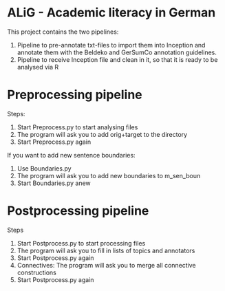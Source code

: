 # ALiG - Academic literacy in German

This project contains the two pipelines: 
1. Pipeline to pre-annotate txt-files to import them into Inception and annotate them with the Beldeko and GerSumCo annotation guidelines.
2. Pipeline to receive Inception file and clean in it, so that it is ready to be analysed via R

# Preprocessing pipeline
Steps:
1. Start Preprocess.py to start analysing files
2. The program will ask you to add orig+target to the directory
3. Start Preprocess.py again

If you want to add new sentence boundaries:
1. Use Boundaries.py
2. The program will ask you to add new boundaries to m_sen_boun
3. Start Boundaries.py anew

# Postprocessing pipeline
Steps
1. Start Postprocess.py to start processing files
2. The program will ask you to fill in lists of topics and annotators
3. Start Postprocess.py again
4. Connectives: The program will ask you to merge all connective constructions
5. Start Postprocess.py again